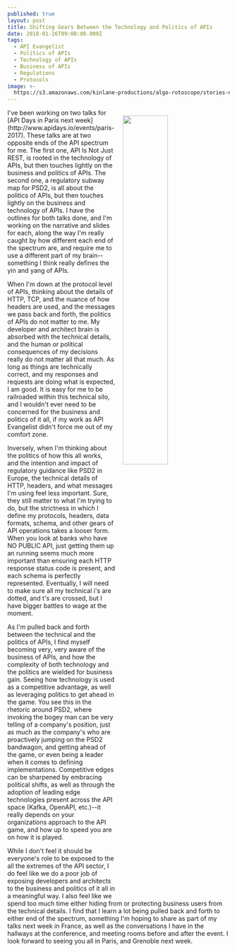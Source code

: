 ```yaml
---
published: true
layout: post
title: Shifting Gears Between the Technology and Politics of APIs
date: 2018-01-26T09:00:00.000Z
tags:
  - API Evangelist
  - Politics of APIs
  - Technology of APIs
  - Business of APIs
  - Regulations
  - Protocols
image: >-
  https://s3.amazonaws.com/kinlane-productions/algo-rotoscope/stories-new/80_87_800_500_0_max_0_-1_-1.jpg
---
```

<p><img src="https://s3.amazonaws.com/kinlane-productions/algo-rotoscope/stories-new/80_87_800_500_0_max_0_-1_-1.jpg" align="right" width="45%" style="padding: 15px;" /></p>I've been working on two talks for [API Days in Paris next week](http://www.apidays.io/events/paris-2017). These talks are at two opposite ends of the API spectrum for me. The first one, API Is Not Just REST, is rooted in the technology of APIs, but then touches lightly on the business and politics of APIs. The second one, a regulatory subway map for PSD2, is all about the politics of APIs, but then touches lightly on the business and technology of APIs. I have the outlines for both talks done, and I'm working on the narrative and slides for each, along the way I'm really caught by how different each end of the spectrum are, and require me to use a different part of my brain--something I think really defines the yin and yang of APIs.

When I'm down at the protocol level of APIs, thinking about the details of HTTP, TCP, and the nuance of how headers are used, and the messages we pass back and forth, the politics of APIs do not matter to me. My developer and architect brain is absorbed with the technical details, and the human or political consequences of my decisions really do not matter all that much. As long as things are technically correct, and my responses and requests are doing what is expected, I am good. It is easy for me to be railroaded within this technical silo, and I wouldn't ever need to be concerned for the business and politics of it all, if my work as API Evangelist didn't force me out of my comfort zone.

Inversely, when I'm thinking about the politics of how this all works, and the intention and impact of regulatory guidance like PSD2 in Europe, the technical details of HTTP, headers, and what messages I'm using feel less important. Sure, they still matter to what I'm trying to do, but the strictness in which I define my protocols, headers, data formats, schema, and other gears of API operations takes a looser form. When you look at banks who have NO PUBLIC API, just getting them up an running seems much more important than ensuring each HTTP response status code is present, and each schema is perfectly represented. Eventually, I will need to make sure all my technical i's are dotted, and t's are crossed, but I have bigger battles to wage at the moment.

As I'm pulled back and forth between the technical and the politics of APIs, I find myself becoming very, very aware of the business of APIs, and how the complexity of both technology and the politics are wielded for business gain. Seeing how technology is used as a competitive advantage, as well as leveraging politics to get ahead in the game. You see this in the rhetoric around PSD2, where invoking the bogey man can be very telling of a company's position, just as much as the company's who are proactively jumping on the PSD2 bandwagon, and getting ahead of the game, or even being a leader when it comes to defining implementations. Competitive edges can be sharpened by embracing political shifts, as well as through the adoption of leading edge technologies present across the API space (Kafka, OpenAPI, etc.)--it really depends on your organizations approach to the API game, and how up to speed you are on how it is played.

While I don't feel it should be everyone's role to be exposed to the all the extremes of the API sector, I do feel like we do a poor job of exposing developers and architects to the business and politics of it all in a meaningful way. I also feel like we spend too much time either hiding from or protecting business users from the technical details. I find that I learn a lot being pulled back and forth to either end of the spectrum, something I'm hoping to share as part of my talks next week in France, as well as the conversations I have in the hallways at the conference, and meeting rooms before and after the event. I look forward to seeing you all in Paris, and Grenoble next week.
